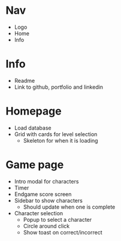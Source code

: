 # Nav

- Logo
- Home
- Info

# Info

- Readme
- Link to github, portfolio and linkedin

# Homepage

- Load database
- Grid with cards for level selection
  - Skeleton for when it is loading

# Game page

- Intro modal for characters
- Timer
- Endgame score screen
- Sidebar to show characters
  - Should update when one is complete
- Character selection
  - Popup to select a character
  - Circle around click
  - Show toast on correct/incorrect
